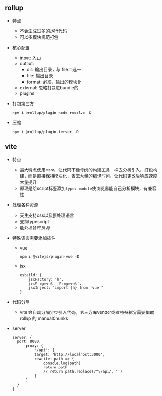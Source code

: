 ## rollup

- 特点

  - 不会生成过多的运行代码
  - 可以多模块规范打包

- 核心配置

  - input: 入口
  - output: 
    - dir: 输出目录，与 file二选一
    - file: 输出目录
    - format: 必须，输出的模块化
  - external: 忽略打包进bundle的
  - plugins

- 打包第三方

  ```
  npm i @rollup/plugin-node-resolve -D 
  ```

- 压缩

  ```
  npm i @rollup/plugin-terser -D  
  ```

## vite

- 特点
  - 最大特点使用esm，让代码不像传统的构建工具一样去分析引入，打包构建，而是直接保持模块化，省去大量的编译时间，让代码更改后响应速度大量提升
  - 原理是给script标签添加`type: module`使浏览器能自己分析模块，有兼容性
  
- 处理各种资源

  - 天生支持css以及预处理语言
  - 支持typescript
  - 能处理各种资源

- 特殊语言需要添加插件

  - vue

    ```
    npm i @vitejs/plugin-vue -D
    ```

  - jsx

    ```
    esbuild: {
        jsxFactory: 'h',
        jsxFragment: 'Fragment',
        jsxInject: "import {h} from 'vue'"
    }
    ```

- 代码分隔

  - vite 会自动分隔异步引入代码，第三方库vendor或者特殊拆分需要借助rollup 的 manualChunks
  
- server

  ```
  server: {
  	port: 8080,
  		proxy: {
  			'/api': {
  			target: 'http://localhost:3000',
  			rewrite: path => {
  				console.log(path)
  				return path
  				// return path.replace(/^\/api/, '')
  			}
  		}
  	}
  }
  ```

  
